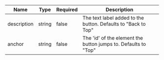 | Name        | Type   | Required | Description                                                    |
| ----------- | ------ | -------- | -------------------------------------------------------------- |
| description | string | false    | The text label added to the button. Defaults to "Back to Top"  |
| anchor      | string | false    | The 'id' of the element the button jumps to. Defaults to "Top" |
